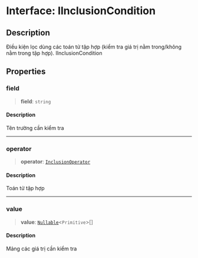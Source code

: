 # Interface: IInclusionCondition

## Description

Điều kiện lọc dùng các toán tử tập hợp (kiểm tra giá trị nằm trong/không nằm trong tập hợp).
IInclusionCondition

## Properties

<a id="field"></a>

### field

> **field**: `string`

#### Description

Tên trường cần kiểm tra

---

<a id="operator"></a>

### operator

> **operator**: [`InclusionOperator`](/libraries/common-application/TypeAlias.InclusionOperator.md)

#### Description

Toán tử tập hợp

---

<a id="value"></a>

### value

> **value**: [`Nullable`](/libraries/common-application/TypeAlias.Nullable.md)\<`Primitive`\>[]

#### Description

Mảng các giá trị cần kiểm tra
